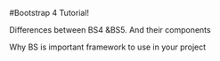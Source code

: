 #Bootstrap 4 Tutorial!

Differences between  BS4 &BS5. And their components 

Why BS is important framework to use in your project
